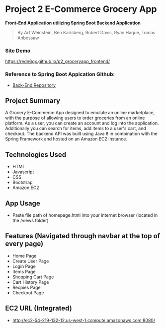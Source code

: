 # Project 2 E-Commerce Grocery App
**Front-End Application utilizing Spring Boot Backend Application**<br>
   > By Art Weinstein, Ben Karlsberg, Robert Davis, Ryan Haque, Tomas Anbessaw

### Site Demo
https://redn6gx.github.io/p2_groceryapp_frontend/

### Reference to Spring Boot Appication Github: 
* [Back-End Repository](https://github.com/benkarlsberg/GroceryAppBackEndP2)

## Project Summary
A Grocery E-Commerce App designed to emulate an online marketplace, with the purpose of allowing users to order groceries from an online platform. As a user, you can create an account and log into the application. Additionally you can search for items, add items to a user's cart, and checkout. The backend API was built using Java 8 in combination with the Spring Framework and hosted on an Amazon EC2 instance.

## Technologies Used
* HTML
* Javascript
* CSS
* Bootstrap
* Amazon EC2

## App Usage
* Paste file path of homepage.html into your internet browser (located in the /views folder)

## Features (Navigated through navbar at the top of every page)
* Home Page
* Create User Page
* Login Page
* Items Page
* Shopping Cart Page
* Cart History Page
* Recpies Page
* Checkout Page

## EC2 URL (Integrated)
* http://ec2-54-219-132-12.us-west-1.compute.amazonaws.com:8080/
